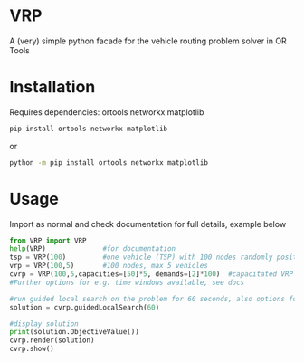 # VRP

A (very) simple python facade for the vehicle routing problem solver in OR Tools

# Installation

Requires dependencies: ortools networkx matplotlib

```bash
pip install ortools networkx matplotlib
```
or
```bash
python -m pip install ortools networkx matplotlib
```
# Usage

Import as normal and check documentation for full details, example below

```Python
from VRP import VRP
help(VRP)              #for documentation
tsp = VRP(100)         #one vehicle (TSP) with 100 nodes randomly positioned in a square
vrp = VRP(100,5)       #100 nodes, max 5 vehicles
cvrp = VRP(100,5,capacities=[50]*5, demands=[2]*100)  #capacitated VRP with homogeneous demands and capacities
#Further options for e.g. time windows available, see docs

#run guided local search on the problem for 60 seconds, also options for tabu search and simulated annealing
solution = cvrp.guidedLocalSearch(60)

#display solution
print(solution.ObjectiveValue())
cvrp.render(solution)
cvrp.show()
``` 
